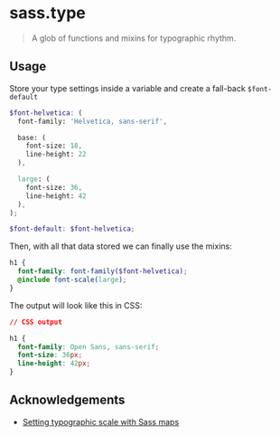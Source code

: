 # sass.type

> A glob of functions and mixins for typographic rhythm.

## Usage

Store your type settings inside a variable and create a fall-back `$font-default`

```scss
$font-helvetica: (
  font-family: 'Helvetica, sans-serif',

  base: (
    font-size: 18,
    line-height: 22
  ),

  large: (
    font-size: 36,
    line-height: 42
  ),
);

$font-default: $font-helvetica;
```

Then, with all that data stored we can finally use the mixins:

```scss
h1 {
  font-family: font-family($font-helvetica);
  @include font-scale(large);
}
```

The output will look like this in CSS:

```css
// CSS output

h1 {
  font-family: Open Sans, sans-serif;
  font-size: 36px;
  line-height: 42px;
}
```

## Acknowledgements

- [Setting typographic scale with Sass maps](http://erskinedesign.com/blog/setting-typographic-scale-with-sass-maps/)
